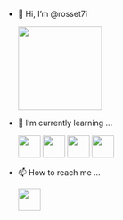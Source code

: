 - 👋 Hi, I’m @rosset7i
 
  <img src="https://c.tenor.com/AGgVj_aylZUAAAAd/coraline-dad.gif" width="150" height="150">
  
- 🌱 I’m currently learning ...

  <img src="https://cdn.jsdelivr.net/gh/devicons/devicon/icons/dotnetcore/dotnetcore-original.svg" width="40" height="40"/>  
  <img src="https://cdn.jsdelivr.net/gh/devicons/devicon/icons/angularjs/angularjs-plain.svg" width="40" height="40"/>
  <img src="https://cdn.jsdelivr.net/gh/devicons/devicon/icons/java/java-original.svg" width="40" height="40"/>
  <img src="https://cdn.jsdelivr.net/gh/devicons/devicon/icons/spring/spring-original.svg" width="40" height="40"/>
          

         
- 📫 How to reach me ...

  <a href="https://www.linkedin.com/in/matheus-rossetti-270163224/" target="_blank"><img src="https://cdn.jsdelivr.net/gh/devicons/devicon/icons/linkedin/linkedin-original.svg" width="40" height="40" /></a>  
